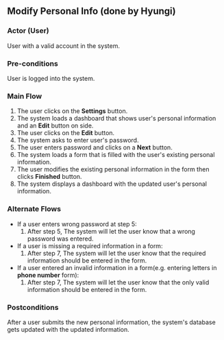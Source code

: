 ## Modify Personal Info (done by Hyungi)

### Actor (User)
User with a valid account in the system.

### Pre-conditions
User is logged into the system.

### Main Flow
1. The user clicks on the **Settings** button.
2. The system loads a dashboard that shows user's personal information and an **Edit** button on side.
3. The user clicks on the **Edit** button.
4. The system asks to enter user's password.
5. The user enters password and clicks on a **Next** button.
6. The system loads a form that is filled with the user's existing personal information.
7. The user modifies the existing personal information in the form then clicks **Finished** button.
8. The system displays a dashboard with the updated user's personal information.

### Alternate Flows
- If a user enters wrong password at step 5:
  1. After step 5, The system will let the user know that a wrong password was entered.
- If a user is missing a required information in a form:
  1. After step 7, The system will let the user know that the required information should be entered in the form.
- If a user entered an invalid information in a form(e.g. entering letters in **phone number** form):
  1. After step 7, The system will let the user know that the only valid information should be entered in the form.

### Postconditions
After a user submits the new personal information, the system's database gets updated with the updated information.
